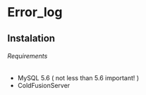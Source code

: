# Error_log
## Instalation
###### Requirements
- MySQL 5.6 ( not less than 5.6 important! )
- ColdFusionServer

